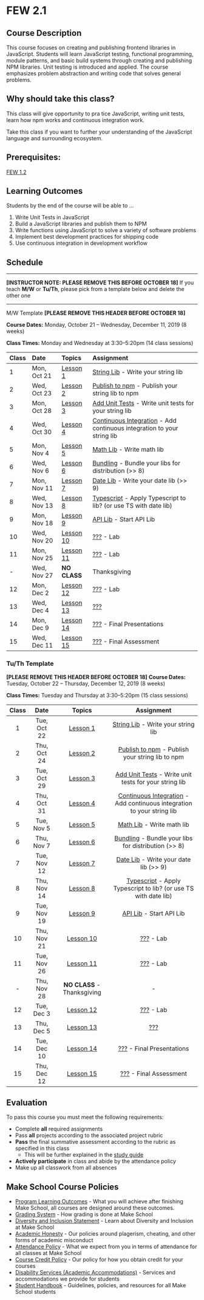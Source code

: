 # FEW 2.1

## Course Description

This course focuses on creating and publishing frontend libraries in JavaScript. Students will learn JavaScript testing, functional programming, module patterns, and basic build systems through creating and publishing NPM libraries. Unit testing is introduced and applied. The course emphasizes problem abstraction and writing code that solves general problems.

## Why should take this class?

This class will give opportunity to pra tice JavaScript, writing unit tests, learn how npm works and continuous integration work.

Take this class if you want to further your understanding of the JavaScript language and surrounding ecosystem. 

## Prerequisites:  

[FEW 1.2](https://github.com/Make-School-Courses/FEW-1.2-JavaScript-Foundations)

## Learning Outcomes

Students by the end of the course will be able to ...

1. Write Unit Tests in JavaScript
1. Build a JavaScript libraries and publish them to NPM
1. Write functions using JavaScript to solve a variety of software problems
1. Implement best development practices for shipping code
1. Use continuous integration in development workflow

## Schedule

---

**[INSTRUCTOR NOTE: PLEASE REMOVE THIS BEFORE OCTOBER 18]**
If you teach **M/W** or **Tu/Th**, please pick from a template below and delete the other one

---
M/W Template **[PLEASE REMOVE THIS HEADER BEFORE OCTOBER 18]**

**Course Dates:** Monday, October 21 – Wednesday, December 11, 2019 (8 weeks)

**Class Times:** Monday and Wednesday at 3:30–5:20pm (14 class sessions)

| Class | Date | Topics | Assignment |
|:------|:-----|:-------|:-----------|
|  1 | Mon, Oct 21 | [Lesson 1](./lessons/lesson-01.md) | [String Lib](./assignments/assignment-01.md) - Write your string lib |
|  2 | Wed, Oct 23 | [Lesson 2](./lessons/lesson-02.md) | [Publish to npm](./assignments/assignment-02.md) - Publish your string lib to npm |
|  3 | Mon, Oct 28 | [Lesson 3](./lessons/lesson-03.md) | [Add Unit Tests](./assignments/assignment-03.md) - Write unit tests for your string lib |
|  4 | Wed, Oct 30 | [Lesson 4](./lessons/lesson-04.md) | [Continuous Integration](./assignments/assignment-04.md) - Add continuous integration to your string lib |
|  5 | Mon, Nov 4  | [Lesson 5](./lessons/lesson-05.md) | [Math Lib](./assignments/assignment-05.md) - Write math lib |
|  6 | Wed, Nov 6  | [Lesson 6](./lessons/lesson-06.md) | [Bundling](./assignments/assignment-06.md) - Bundle your libs for distribution (>> 8) |
|  7 | Mon, Nov 11 | [Lesson 7](./lessons/lesson-07.md) | [Date Lib](./assignments/assignment-07.md) - Write your date lib (>> 9) |
|  8 | Wed, Nov 13 | [Lesson 8](./lessons/lesson-08.md) | [Typescript](./assignments/assignment-08.md) - Apply Typescript to lib? (or use TS with date lib) |
|  9 | Mon, Nov 18 | [Lesson 9](./lessons/lesson-09.md) | [API Lib](./assignments/assignment-09.md) - Start API Lib |
| 10 | Wed, Nov 20 | [Lesson 10](./lessons/lesson-10.md) | [???](./assignments/assignment-10.md) - Lab |  
| 11 | Mon, Nov 25 | [Lesson 11](./lessons/lesson-11.md) | [???](./assignments/assignment-11.md) - Lab |
|  - | Wed, Nov 27 | **NO CLASS** | Thanksgiving |
| 12 | Mon, Dec 2  | [Lesson 12](./lessons/lesson-12.md) | [???](./assignments/assignment-12.md) - Lab |
| 13 | Wed, Dec 4  | [Lesson 13](./lessons/lesson-13.md) | [???](./assignments/assignment-13.md) |
| 14 | Mon, Dec 9  | [Lesson 14](./lessons/lesson-14.md) | [???](./assignments/assignment-14.md) - Final Presentations |
| 15 | Wed, Dec 11 | [Lesson 15](./lessons/lesson-15.md) | [???](./assignments/assignment-15.md) - Final Assessment |

### Tu/Th Template 

**[PLEASE REMOVE THIS HEADER BEFORE OCTOBER 18]**
**Course Dates:** Tuesday, October 22 – Thursday, December 12, 2019 (8 weeks)

**Class Times:** Tuesday and Thursday at 3:30–5:20pm (15 class sessions)

| Class | Date | Topics | Assignment |
|:--:|:-----------:|:----------------------------------:|:----------------------------------:|
|  1 | Tue, Oct 22 | [Lesson 1](./lessons/lesson-01.md) | [String Lib](./assignments/assignment-01.md) - Write your string lib |
|  2 | Thu, Oct 24 | [Lesson 2](./lessons/lesson-02.md) | [Publish to npm](./assignments/assignment-02.md) - Publish your string lib to npm |
|  3 | Tue, Oct 29 | [Lesson 3](./lessons/lesson-03.md) | [Add Unit Tests](./assignments/assignment-03.md) - Write unit tests for your string lib |
|  4 | Thu, Oct 31 | [Lesson 4](./lessons/lesson-04.md) | [Continuous Integration](./assignments/assignment-04.md) - Add continuous integration to your string lib |
|  5 | Tue, Nov 5  | [Lesson 5](./lessons/lesson-05.md) | [Math Lib](./assignments/assignment-05.md) - Write math lib |
|  6 | Thu, Nov 7  | [Lesson 6](./lessons/lesson-06.md) | [Bundling](./assignments/assignment-06.md) - Bundle your libs for distribution (>> 8) |
|  7 | Tue, Nov 12 | [Lesson 7](./lessons/lesson-07.md) | [Date Lib](./assignments/assignment-07.md) - Write your date lib (>> 9) |
|  8 | Thu, Nov 14 | [Lesson 8](./lessons/lesson-08.md) | [Typescript](./assignments/assignment-08.md) - Apply Typescript to lib? (or use TS with date lib) |
|  9 | Tue, Nov 19 | [Lesson 9](./lessons/lesson-09.md) | [API Lib](./assignments/assignment-09.md) - Start API Lib |
| 10 | Thu, Nov 21 | [Lesson 10](./lessons/lesson-10.md) | [???](./assignments/assignment-10.md) - Lab |
| 11 | Tue, Nov 26 | [Lesson 11](./lessons/lesson-11.md) | [???](./assignments/assignment-11.md) - Lab |
|  - | Thu, Nov 28 | **NO CLASS** - Thanksgiving  | - |
| 12 | Tue, Dec 3  | [Lesson 12](./lessons/lesson-12.md) | [???](./assignments/assignment-12.md) - Lab |
| 13 | Thu, Dec 5  | [Lesson 13](./lessons/lesson-13.md) | [???](./assignments/assignment-13.md) |
| 14 | Tue, Dec 10 | [Lesson 14](./lessons/lesson-14.md) | [???](./assignments/assignment-14.md) - Final Presentations |
| 15 | Thu, Dec 12 | [Lesson 15](./lessons/lesson-15.md) | [???](./assignments/assignment-15.md) - Final Assessment |

## Evaluation
To pass this course you must meet the following requirements:

- Complete **all** required assignments 
- Pass **all** projects according to the associated project rubric
- **Pass** the final summative assessment according to the rubric as specified in this class
    - This will be further explained in the [study guide](study-guide.md)
- **Actively participate** in class and abide by the attendance policy
- Make up all classwork from all absences

## Make School Course Policies

- [Program Learning Outcomes](https://make.sc/program-learning-outcomes) - What you will achieve after finishing Make School, all courses are designed around these outcomes.
- [Grading System](https://make.sc/grading-system) - How grading is done at Make School
- [Diversity and Inclusion Statement](https://make.sc/diversity-and-inclusion-statement) - Learn about Diversity and Inclusion at Make School
- [Academic Honesty](https://make.sc/academic-honesty-policy) - Our policies around plagerism, cheating, and other forms of academic misconduct 
- [Attendance Policy](https://make.sc/attendance-policy) - What we expect from you in terms of attendance for all classes at Make School
- [Course Credit Policy](https://make.sc/course-credit-policy) - Our policy for how you obtain credit for your courses
- [Disability Services (Academic Accommodations)](https://make.sc/disability-services) - Services and accommodations we provide for students
- [Student Handbook](https://make.sc/student-handbook) - Guidelines, policies, and resources for all Make School students
